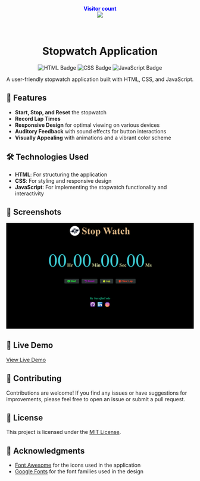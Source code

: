<p align="center">
  <b style="color: blue;  ">Visitor count</b>
  <br>
  <a style="" href="https://github.com/Akki-soni">
  <img src="https://komarev.com/ghpvc/?username=akki-soni&label=Profile%20views&color=0e75b6&style=flat" />
  </a>
</p>
<p align="center"> <a href="https://twitter.com/" target="blank"><img src="https://img.shields.io/twitter/follow/?logo=twitter&style=for-the-badge" alt="" /></a> </p>

<h1 align="center">Stopwatch Application</h1>

<p align="center">
  <img src="https://img.shields.io/badge/HTML-E34F26?style=for-the-badge&logo=html5&logoColor=white" alt="HTML Badge">
  <img src="https://img.shields.io/badge/CSS-1572B6?style=for-the-badge&logo=css3&logoColor=white" alt="CSS Badge">
  <img src="https://img.shields.io/badge/JavaScript-F7DF1E?style=for-the-badge&logo=javascript&logoColor=black" alt="JavaScript Badge">
</p>

<p align="center">
  A user-friendly stopwatch application built with HTML, CSS, and JavaScript.
</p>

## 🚀 Features

- **Start, Stop, and Reset** the stopwatch
- **Record Lap Times**
- **Responsive Design** for optimal viewing on various devices
- **Auditory Feedback** with sound effects for button interactions
- **Visually Appealing** with animations and a vibrant color scheme

## 🛠️ Technologies Used

- **HTML**: For structuring the application
- **CSS**: For styling and responsive design
- **JavaScript**: For implementing the stopwatch functionality and interactivity

## 🌟 Screenshots

![Stopwatch Screenshot](data/forreadme.png)

## 🔗 Live Demo

[View Live Demo]()

## 🤝 Contributing

Contributions are welcome! If you find any issues or have suggestions for improvements, please feel free to open an issue or submit a pull request.

## 📄 License

This project is licensed under the [MIT License](LICENSE).

## 🙏 Acknowledgments

- [Font Awesome](https://fontawesome.com/) for the icons used in the application
- [Google Fonts](https://fonts.google.com/) for the font families used in the design
